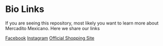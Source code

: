 # Bio Links
If you are seeing this repository, most likely you want to learn more about Mercadito Mexicano. Here we share our links

[Facebook](https://www.facebook.com/mercaditomexicano.ca)
[Instagram](https://www.instagram.com/mercaditomexicanovancouver/)
[Official Shopping Site](https://mercaditomexicano.ca)
